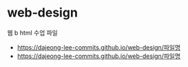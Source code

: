 # web-design
웹 b html 수업 파일

- https://dajeong-lee-commits.github.io/web-design/파일명
- https://dajeong-lee-commits.github.io/web-design/파일명
